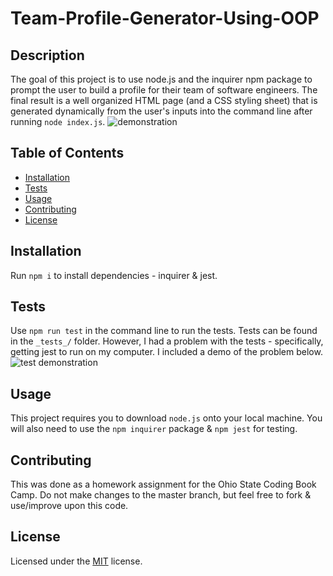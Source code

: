 # Team-Profile-Generator-Using-OOP

## Description
The goal of this project is to use node.js and the inquirer npm package to prompt the user to build a profile for their team of software engineers. The final result is a well organized HTML page (and a CSS styling sheet) that is generated dynamically from the user's inputs into the command line after running `node index.js`. 
![demonstration](./src/demo.gif)

## Table of Contents
- [Installation](#installation)
- [Tests](#tests)
- [Usage](#usage)
- [Contributing](#contributing)
- [License](#license)

## Installation
Run `npm i` to install dependencies - inquirer & jest. 

## Tests
Use `npm run test` in the command line to run the tests. Tests can be found in the `_tests_/` folder. However, I had a problem with the tests - specifically, getting jest to run on my computer. I included a demo of the problem below. 
![test demonstration](./src/testdemo.gif)

## Usage 
This project requires you to download `node.js` onto your local machine. You will also need to use the `npm inquirer` package & `npm jest` for testing.

## Contributing 
This was done as a homework assignment for the Ohio State Coding Book Camp. Do not make changes to the master branch, but feel free to fork & use/improve upon this code.

## License 
Licensed under the [MIT](LICENSE.txt) license.